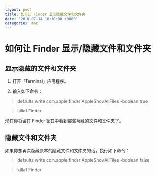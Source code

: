 ```yaml
---
layout: post
title: 如何让 Finder 显示隐藏文件和文件夹
date: '2016-07-14 10:00:00 +0800'
categories: mac
---
```


# 如何让 Finder 显示/隐藏文件和文件夹

## 显示隐藏的文件和文件夹

1. 打开「Terminal」应用程序。

2. 输入如下命令：

> defaults write com.apple.finder AppleShowAllFiles -boolean true

> killall Finder

现在你将会在 Finder 窗口中看到那些隐藏的文件和文件夹了。

## 隐藏文件和文件夹

如果你想再次隐藏原本的隐藏文件和文件夹的话，执行如下命令：

> defaults write com.apple.finder AppleShowAllFiles -boolean false

> killall Finder
